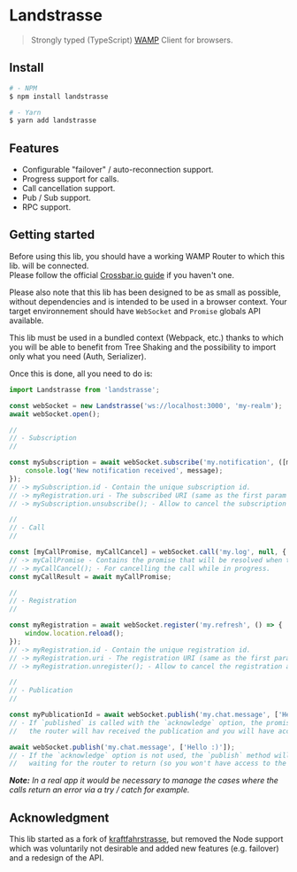 # Landstrasse

> Strongly typed (TypeScript) [WAMP](https://wamp-proto.org/) Client for browsers. 

## Install

```bash
# - NPM
$ npm install landstrasse

# - Yarn
$ yarn add landstrasse
```

## Features

- Configurable "failover" / auto-reconnection support.
- Progress support for calls.
- Call cancellation support.
- Pub / Sub support.
- RPC support.

## Getting started

Before using this lib, you should have a working WAMP Router to which this lib. will be connected.  
Please follow the official [Crossbar.io guide](https://crossbar.io/docs/Getting-Started/) if you haven't one.

Please also note that this lib has been designed to be as small as possible, without dependencies and is intended to be used in a browser context.
Your target environnement should have `WebSocket` and `Promise` globals API available.

This lib must be used in a bundled context (Webpack, etc.) thanks to which you will be able to benefit from Tree Shaking 
and the possibility to import only what you need (Auth, Serializer).  

Once this is done, all you need to do is:

```js
import Landstrasse from 'landstrasse';

const webSocket = new Landstrasse('ws://localhost:3000', 'my-realm');
await webSocket.open();

//
// - Subscription
//

const mySubscription = await webSocket.subscribe('my.notification', ([message]) => {
    console.log('New notification received', message);
});
// -> mySubscription.id - Contain the unique subscription id.
// -> myRegistration.uri - The subscribed URI (same as the first param passed above).
// -> mySubscription.unsubscribe(); - Allow to cancel the subscription afterwards.

//
// - Call
//

const [myCallPromise, myCallCancel] = webSocket.call('my.log', null, { type: 'error', message: 'A log message' });
// -> myCallPromise - Contains the promise that will be resolved when the call will have been performed.
// -> myCallCancel(); - For cancelling the call while in progress.
const myCallResult = await myCallPromise;

//
// - Registration
//

const myRegistration = await webSocket.register('my.refresh', () => {
    window.location.reload();
});
// -> myRegistration.id - Contain the unique registration id.
// -> myRegistration.uri - The registration URI (same as the first param passed above).
// -> myRegistration.unregister(); - Allow to cancel the registration afterwards.

//
// - Publication
//

const myPublicationId = await webSocket.publish('my.chat.message', ['Hello :)'], { acknowledge: true });
// - If `published` is called with the `acknowledge` option, the promise will be resolved when
//   the router will hav received the publication and you will have access to the publication id.

await webSocket.publish('my.chat.message', ['Hello :)']);
// - If the `acknowledge` option is not used, the `publish` method will resolve the promise without
//   waiting for the router to return (so you won't have access to the publication id)
```

*__Note:__ In a real app it would be necessary to manage the cases where the calls 
return an error via a try / catch for example.*

## Acknowledgment

This lib started as a fork of [kraftfahrstrasse](https://github.com/verkehrsministerium/kraftfahrstrasse), but removed the Node support which was voluntarily not desirable
and added new features (e.g. failover) and a redesign of the API.
